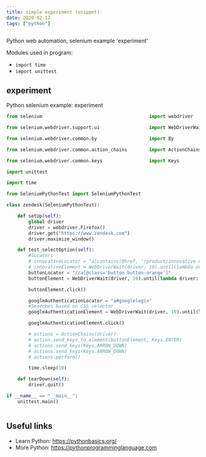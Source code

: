 ```yaml
---
title: simple experiment (snippet)
date: 2020-02-12
tags: ["python"]
---
```

Python web automation, selenium example 'experiment'


Modules used in program: 
* `import time`
* `import unittest`

## experiment

Python selenium example: experiment

```python
from selenium                                       import webdriver

from selenium.webdriver.support.ui                  import WebDriverWait

from selenium.webdriver.common.by                   import By

from selenium.webdriver.common.action_chains        import ActionChains

from selenium.webdriver.common.keys                 import Keys

import unittest

import time

from SeleniumPythonTest import SeleniumPythonTest

class zendesk(SeleniumPythonTest):

	def setUp(self):
		global driver 
		driver = webdriver.Firefox()
		driver.get("https://www.zendesk.com")
		driver.maximize_window()

	def test_selectOption(self):
		#locators
		# innovativeLocator = "a[contains(@href, '/product/innovative-customer-service/')]"
		# innovativeElement = WebDriverWait(driver, 10).until(lambda driver: driver.find_element_by_tag(innovativeLocator))
		buttonLocator = "//a[@class='button button-orange']"
		buttonElement = WebDriverWait(driver, 10).until(lambda driver: driver.find_element_by_xpath(buttonLocator))	#Searches based on xpath

		buttonElement.click()

		googleAuthenticationLocator = "a#googlelogin"
		#Searches based on CSS selector
		googleAuthenticationElement = WebDriverWait(driver, 10).until(lambda driver: driver.find_element_by_css_selector(googleAuthenticationLocator))	

		googleAuthenticationElement.click()

		# actions = ActionChains(driver)
		# action.send_keys_to_element(buttonElement, Keys.ENTER)
		# actions.send_keys(Keys.ARROW_DOWN)
		# actions.send_keys(Keys.ARROW_DOWN)
		# actions.perform()

		time.sleep(10)

	def tearDown(self):
		driver.quit()

if __name__ == "__main__":
	unittest.main()



```

## Useful links

- Learn Python: https://pythonbasics.org/
- More Python: https://pythonprogramminglanguage.com

